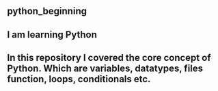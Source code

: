 ## python_beginning

## I am learning Python

## In this repository I covered the core concept of Python. Which are variables, datatypes, files function, loops, conditionals etc.


